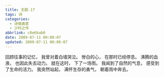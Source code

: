 ```yaml
---
title: 无题-17
tags: 诗
categories:
  - 诗情画意
  - 少时之作
abbrlink: c0e6bab0
date: 2009-07-11 00:00:07
updated: 2009-07-11 00:00:07
---
```


回顾往事的记忆，
我曾对着白墙哭泣。
惨白的心，
在那时已经停息。
沸腾的血液，
也因此失去动力。
就在这时，
下了一场雨。
我闻到了自然的气息，
感受到了生命的活力。
我突然站起，
满怀生存的勇气，
朝着雨中奔去。